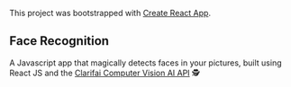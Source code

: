 This project was bootstrapped with [Create React App](https://github.com/facebookincubator/create-react-app).

## Face Recognition

A Javascript app that magically detects faces in your pictures, built using React JS and the <a href="http://clarifai.com/" target="_blank">Clarifai Computer Vision AI API</a> 🕵️‍
